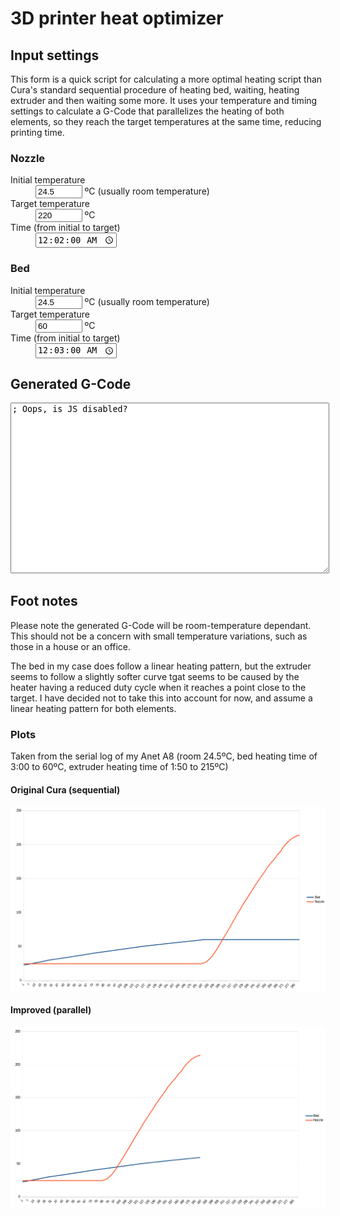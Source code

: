 ---
---

3D printer heat optimizer
=========================

Input settings
--------------

This form is a quick script for calculating a more optimal heating script than Cura's standard sequential procedure of heating bed, waiting, heating extruder and then waiting some more. It uses your temperature and timing settings to calculate a G-Code that parallelizes the heating of both elements, so they reach the target temperatures at the same time, reducing printing time.

### Nozzle

<dl>
	<dt><label for="nozzleinitial">Initial temperature</label></dt>
	<dd><input id="nozzleinitial" type="number" value="24.5" style="width: 5em;" step="0.5"> ºC (usually room temperature)</dd>
	<dt><label for="nozzletarget">Target temperature</label></dt>
	<dd><input id="nozzletarget" type="number" value="220" style="width: 5em;" step="1"> ºC</dd>
	<dt><label for="nozzletime">Time</label> (from initial to target)</dt>
	<dd><input id="nozzletime" type="time" value="00:02:00" step="1"></dd>
</dl>

### Bed

<dl>
	<dt><label for="bedinitial">Initial temperature</label></dt>
	<dd><input id="bedinitial" type="number" value="24.5" style="width: 5em;" step="0.5"> ºC (usually room temperature)</dd>
	<dt><label for="bedtarget">Target temperature</label></dt>
	<dd><input id="bedtarget" type="number" value="60" style="width: 5em;" step="1"> ºC</dd>
	<dt><label for="bedtime">Time</label> (from initial to target)</dt>
	<dd><input id="bedtime" type="time" value="00:03:00" step="1"></dd>
</dl>

Generated G-Code
----------------

<textarea id="generatedcode" style="font-family: monospace; width: 100%; max-width: 100%; height: 20em;">; Oops, is JS disabled?</textarea>
<script src="{{ 'calculator.js' | cachebuster }}"></script>

Foot notes
----------

Please note the generated G-Code will be room-temperature dependant. This should not be a concern with small temperature variations, such as those in a house or an office.

The bed in my case does follow a linear heating pattern, but the extruder seems to follow a slightly softer curve tgat seems to be caused by the heater having a reduced duty cycle when it reaches a point close to the target. I have decided not to take this into account for now, and assume a linear heating pattern for both elements. 

### Plots

Taken from the serial log of my Anet A8 (room 24.5ºC, bed heating time of 3:00 to 60ºC, extruder heating time of 1:50 to 215ºC)

#### Original Cura (sequential)

![Sequential heating graph](sequential.png)

#### Improved (parallel)

![Parallel heating graph](parallel.png)
